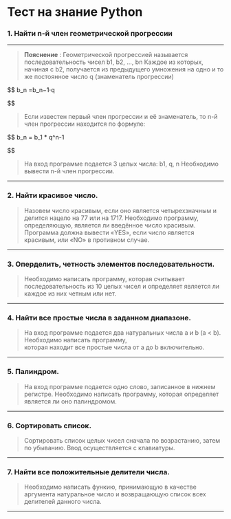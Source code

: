 # Тест на знание Python

### 1. Найти n-й член геометрической прогрессии

---

> **Пояснение** : Геометрической прогрессией называется последовательность чисел b1, b2, ..., bn
> Каждое из которых, начиная с b2, получается из предыдущего умножения на одно и
> то же постоянное число q (знаменатель прогрессии)

$$
b_n =b_n−1⋅q

$$

> Если известен первый член прогрессии и её знаменатель, то n-й член прогрессии находится по формуле:

$$
b_n = b_1 * q^n-1

$$

> На вход программе подается 3 целых числа: b1, q, n
> Необходимо вывести n-й член прогрессии.

---

### 2. Найти красивое число.

> Назовем число красивым, если оно является четырехзначным
> и делится нацело на 77 или на 1717. Необходимо программу,
> определяющую, является ли введённое число красивым.
> Программа должна вывести «YES», если число является красивым,
> или «NO» в противном случае.

---

### 3. Оперделить, четность элементов последовательности.

> Необходимо написать программу, которая считывает 
> последовательность из 10 целых чисел и определяет 
> является ли каждое из них четным или нет.

---

### 4. Найти все простые числа в заданном диапазоне.

> На вход программе подается два натуральных числа 
> a и b (a < b). Необходимо написать программу,  
> которая находит все простые числа от a до b включительно.

---

### 5. Палиндром.

> На вход программе подается одно слово, записанное в нижнем регистре. 
> Необходимо написать программу, которая определяет является ли оно палиндромом.

---

### 6. Сортировать список.

> Сортировать список целых чисел сначала по возрастанию, затем по убыванию. 
> Ввод осуществляется с клавиатуры.

---

### 7. Найти все положительные делители числа.

> Необходимо написать функию, принимающую в качестве аргумента натуральное число 
> и возвращающую список всех делителей данного числа.

---
